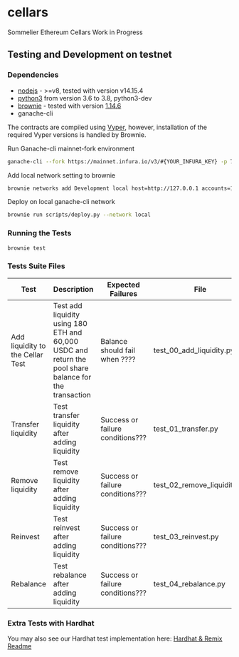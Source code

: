 # cellars
Sommelier Ethereum Cellars Work in Progress

## Testing and Development on testnet

### Dependencies
* [nodejs](https://nodejs.org/en/download/) - >=v8, tested with version v14.15.4
* [python3](https://www.python.org/downloads/release/python-368/) from version 3.6 to 3.8, python3-dev
* [brownie](https://github.com/iamdefinitelyahuman/brownie) - tested with version [1.14.6](https://github.com/eth-brownie/brownie/releases/tag/v1.14.6)
* ganache-cli

The contracts are compiled using [Vyper](https://github.com/vyperlang/vyper), however, installation of the required Vyper versions is handled by Brownie.

Run Ganache-cli mainnet-fork environment

```bash
ganache-cli --fork https://mainnet.infura.io/v3/#{YOUR_INFURA_KEY} -p 7545
```

Add local network setting to brownie

```bash
brownie networks add Development local host=http://127.0.0.1 accounts=10 evm_version=istanbul fork=mainnet port=7545 mnemonic=brownie cmd=ganache-cli timeout=300
```

Deploy on local ganache-cli network

```bash
brownie run scripts/deploy.py --network local
```

### Running the Tests
```bash
brownie test
```

### Tests Suite Files
|Test | Description | Expected Failures | File | 
| --- | --- | --- | --- |
|Add liquidity to the Cellar Test | Test add liquidity using 180 ETH and 60,000 USDC and return the pool share balance for the transaction | Balance should fail when ???? | test_00_add_liquidity.py |
|Transfer liquidity | Test transfer liquidity after adding liquidity | Success or failure conditions??? | test_01_transfer.py |
|Remove liquidity | Test remove liquidity after adding liquidity | Success or failure conditions??? | test_02_remove_liquidity.py |
|Reinvest | Test reinvest after adding liquidity | Success or failure conditions??? | test_03_reinvest.py |
|Rebalance | Test rebalance after adding liquidity | Success or failure conditions??? | test_04_rebalance.py |



### Extra Tests with Hardhat
You may also see our Hardhat test implementation here: [Hardhat & Remix Readme](extras/hardhat/hardhat.md)
